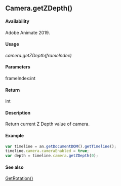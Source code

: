 ## Camera.getZDepth()

#### Availability

Adobe Animate 2019.

#### Usage

*camera.getZDepth(frameIndex)*

#### Parameters

frameIndex:int

#### Return

int

#### Description

Return current Z Depth value of camera.

#### Example

```javascript
var timeline = an.getDocumentDOM().getTimeline();
timeline.camera.cameraEnabled = true;
var depth = timeline.camera.getZDepth(0);
```

#### See also

[GetRotation()](../Camera_object/Camera2.md)
